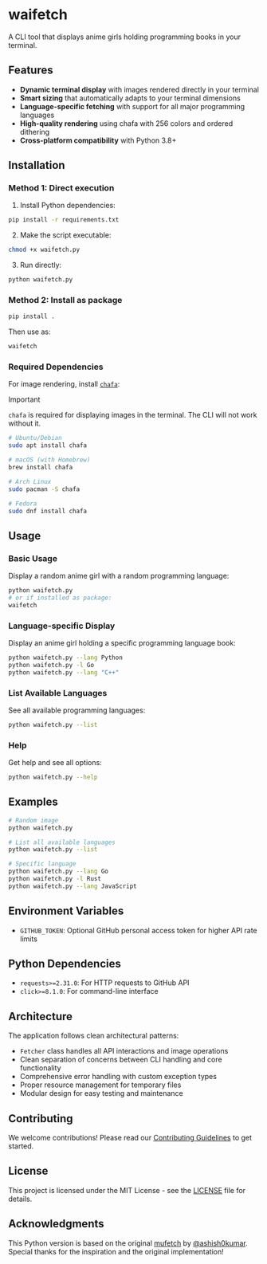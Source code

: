 # waifetch

A CLI tool that displays anime girls holding programming books in your terminal.

## Features

- **Dynamic terminal display** with images rendered directly in your terminal
- **Smart sizing** that automatically adapts to your terminal dimensions  
- **Language-specific fetching** with support for all major programming languages
- **High-quality rendering** using chafa with 256 colors and ordered dithering
- **Cross-platform compatibility** with Python 3.8+

## Installation

### Method 1: Direct execution

1. Install Python dependencies:
```bash
pip install -r requirements.txt
```

2. Make the script executable:
```bash
chmod +x waifetch.py
```

3. Run directly:
```bash
python waifetch.py
```

### Method 2: Install as package

```bash
pip install .
```

Then use as:
```bash
waifetch
```

### Required Dependencies

For image rendering, install [`chafa`](https://github.com/hpjansson/chafa):

> [!IMPORTANT]
> `chafa` is required for displaying images in the terminal. The CLI will not work without it.

```bash
# Ubuntu/Debian
sudo apt install chafa

# macOS (with Homebrew)
brew install chafa

# Arch Linux
sudo pacman -S chafa

# Fedora
sudo dnf install chafa
```

## Usage

### Basic Usage

Display a random anime girl with a random programming language:
```bash
python waifetch.py
# or if installed as package:
waifetch
```

### Language-specific Display

Display an anime girl holding a specific programming language book:
```bash
python waifetch.py --lang Python
python waifetch.py -l Go
python waifetch.py --lang "C++"
```

### List Available Languages

See all available programming languages:
```bash
python waifetch.py --list
```

### Help

Get help and see all options:
```bash
python waifetch.py --help
```

## Examples

```bash
# Random image
python waifetch.py

# List all available languages
python waifetch.py --list

# Specific language
python waifetch.py --lang Go
python waifetch.py -l Rust
python waifetch.py --lang JavaScript
```

## Environment Variables

- `GITHUB_TOKEN`: Optional GitHub personal access token for higher API rate limits

## Python Dependencies

- `requests>=2.31.0`: For HTTP requests to GitHub API
- `click>=8.1.0`: For command-line interface

## Architecture

The application follows clean architectural patterns:

- `Fetcher` class handles all API interactions and image operations
- Clean separation of concerns between CLI handling and core functionality
- Comprehensive error handling with custom exception types
- Proper resource management for temporary files
- Modular design for easy testing and maintenance

## Contributing

We welcome contributions! Please read our [Contributing Guidelines](CONTRIBUTING.md) to get started.

## License

This project is licensed under the MIT License - see the [LICENSE](LICENSE) file for details.

## Acknowledgments

This Python version is based on the original [mufetch](https://github.com/ashish0kumar/mufetch) by [@ashish0kumar](https://github.com/ashish0kumar). Special thanks for the inspiration and the original implementation!
